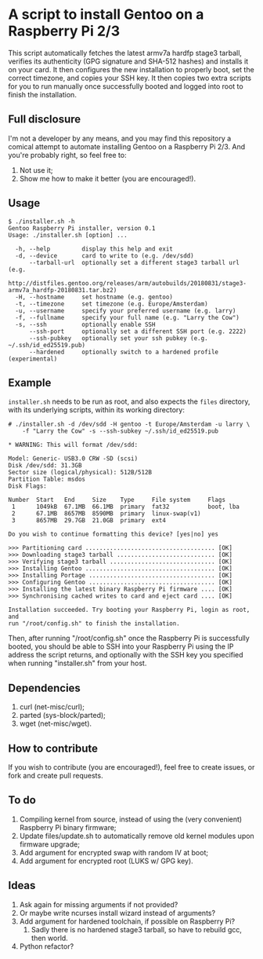 # A script to install Gentoo on a Raspberry Pi 2/3
This script automatically fetches the latest armv7a hardfp stage3 tarball, verifies its authenticity (GPG signature and SHA-512 hashes) and installs it on your card. It then configures the new installation to properly boot, set the correct timezone, and copies your SSH key. It then copies two extra scripts for you to run manually once successfully booted and logged into root to finish the installation.

## Full disclosure
I'm not a developer by any means, and you may find this repository a comical attempt to automate installing Gentoo on a Raspberry Pi 2/3. And you're probably right, so feel free to:

1. Not use it;
2. Show me how to make it better (you are encouraged!).

## Usage
```
$ ./installer.sh -h
Gentoo Raspberry Pi installer, version 0.1
Usage: ./installer.sh [option] ...

  -h, --help         display this help and exit
  -d, --device       card to write to (e.g. /dev/sdd)
      --tarball-url  optionally set a different stage3 tarball url (e.g. 
                     http://distfiles.gentoo.org/releases/arm/autobuilds/20180831/stage3-armv7a_hardfp-20180831.tar.bz2)
  -H, --hostname     set hostname (e.g. gentoo)
  -t, --timezone     set timezone (e.g. Europe/Amsterdam)
  -u, --username     specify your preferred username (e.g. larry)
  -f, --fullname     specify your full name (e.g. "Larry the Cow")
  -s, --ssh          optionally enable SSH
      --ssh-port     optionally set a different SSH port (e.g. 2222)
      --ssh-pubkey   optionally set your ssh pubkey (e.g. ~/.ssh/id_ed25519.pub)
      --hardened     optionally switch to a hardened profile (experimental)

```

## Example
`installer.sh` needs to be run as root, and also expects the `files` directory, with its underlying scripts, within its working directory:

```
# ./installer.sh -d /dev/sdd -H gentoo -t Europe/Amsterdam -u larry \
    -f "Larry the Cow" -s --ssh-subkey ~/.ssh/id_ed25519.pub

* WARNING: This will format /dev/sdd:

Model: Generic- USB3.0 CRW -SD (scsi)
Disk /dev/sdd: 31.3GB
Sector size (logical/physical): 512B/512B
Partition Table: msdos
Disk Flags: 

Number  Start   End     Size    Type     File system     Flags
 1      1049kB  67.1MB  66.1MB  primary  fat32           boot, lba
 2      67.1MB  8657MB  8590MB  primary  linux-swap(v1)
 3      8657MB  29.7GB  21.0GB  primary  ext4

Do you wish to continue formatting this device? [yes|no] yes

>>> Partitioning card ..................................... [OK]
>>> Downloading stage3 tarball ............................ [OK]
>>> Verifying stage3 tarball .............................. [OK]
>>> Installing Gentoo ..................................... [OK]
>>> Installing Portage .................................... [OK]
>>> Configuring Gentoo .................................... [OK]
>>> Installing the latest binary Raspberry Pi firmware .... [OK]
>>> Synchronising cached writes to card and eject card .... [OK]

Installation succeeded. Try booting your Raspberry Pi, login as root, and 
run "/root/config.sh" to finish the installation.
```

Then, after running "/root/config.sh" once the Raspberry Pi is successfully booted, you should be able to SSH into your Raspberry Pi using the IP address the script returns, and optionally with the SSH key you specified when running "installer.sh" from your host.

## Dependencies
1. curl (net-misc/curl);
2. parted (sys-block/parted);
3. wget (net-misc/wget).

## How to contribute
If you wish to contribute (you are encouraged!), feel free to create issues, or fork and create pull requests.

## To do
1. Compiling kernel from source, instead of using the (very convenient) Raspberry Pi binary firmware;
2. Update files/update.sh to automatically remove old kernel modules upon firmware upgrade;
3. Add argument for encrypted swap with random IV at boot;
4. Add argument for encrypted root (LUKS w/ GPG key).

## Ideas
1. Ask again for missing arguments if not provided?
2. Or maybe write ncurses install wizard instead of arguments?
3. Add argument for hardened toolchain, if possible on Raspberry Pi?
    1. Sadly there is no hardened stage3 tarball, so have to rebuild gcc, then world.
4. Python refactor?
